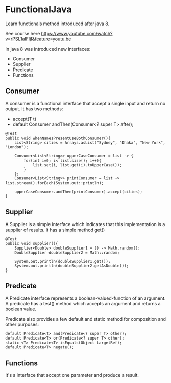 # FunctionalJava

Learn functionals method introduced after java 8.

See course here https://www.youtube.com/watch?v=rPSL1alFIjI&feature=youtu.be

In java 8 was introduced new interfaces:
 - Consumer 
 - Supplier
 - Predicate
 - Functions

## Consumer

A consumer is a functional interface that accept a single input and return no output.
It has two methods:
 -  accept(T t)
 -  default Consumer<T> andThen(Consumer<? super T> after);

```
@Test
public void whenNamesPresentUseBothConsumer(){
    List<String> cities = Arrays.asList("Sydney", "Dhaka", "New York", "London");

    Consumer<List<String>> upperCaseConsumer = list -> {
        for(int i=0; i< list.size(); i++){
            list.set(i, list.get(i).toUpperCase());
        }
    };
    Consumer<List<String>> printConsumer = list -> list.stream().forEach(System.out::println);

    upperCaseConsumer.andThen(printConsumer).accept(cities);
}
```

## Supplier
A Supplier is a simple interface which indicates that this implementation is a supplier of results.
It has a simple method get()

```
@Test
public void supplier(){
    Supplier<Double> doubleSupplier1 = () -> Math.random();
    DoubleSupplier doubleSupplier2 = Math::random;

    System.out.println(doubleSupplier1.get());
    System.out.println(doubleSupplier2.getAsDouble());
}
```

## Predicate

A Predicate interface represents a boolean-valued-function of an argument.
A predicate has a test() method which accepts an argument and returns a boolean value.

Predicate also provides a few default and static method for composition and other purposes:
```
default Predicate<T> and(Predicate<? super T> other);
default Predicate<T> or(Predicate<? super T> other);
static <T> Predicate<T> isEquals(Object targetRef);
default Predicate<T> negate();
```
## Functions

It's a interface that accept one parameter and produce a result.

